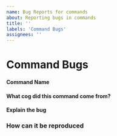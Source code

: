 ```yaml
---
name: Bug Reports for commands
about: Reporting bugs in commands
title: ''
labels: 'Command Bugs'
assignees: ''
---
```

# Command Bugs
<!--
Did you find a bug with the commands? Fill out the following:
-->

#### Command Name
<!-- Replace this line with the name of the command(s) -->

#### What cog did this command come from?
<!-- Replace this line with the name of the cog(s) -->

#### Explain the bug
<!-- Replace this line with the details of what happened -->

### How can it be reproduced
<!-- Replace this with the steps to reproduce this bug -->